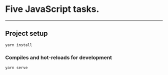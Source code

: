 # Five JavaScript tasks.
***
## Project setup
```
yarn install
```

### Compiles and hot-reloads for development
```
yarn serve
```
